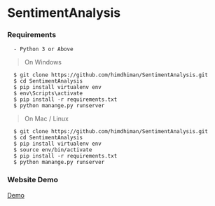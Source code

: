# SentimentAnalysis

### Requirements
      - Python 3 or Above

> On Windows

      $ git clone https://github.com/himdhiman/SentimentAnalysis.git
      $ cd SentimentAnalysis
      $ pip install virtualenv env
      $ env\Scripts\activate
      $ pip install -r requirements.txt
      $ python manange.py runserver

> On Mac / Linux

      $ git clone https://github.com/himdhiman/SentimentAnalysis.git
      $ cd SentimentAnalysis
      $ pip install virtualenv env
      $ source env/bin/activate
      $ pip install -r requirements.txt
      $ python manange.py runserver
      
### Website Demo
[Demo](himsent.herokuapp.com)
